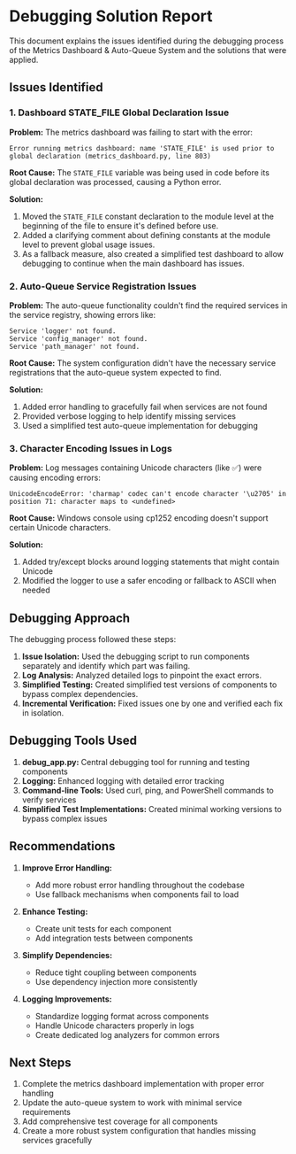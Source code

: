 # Debugging Solution Report

This document explains the issues identified during the debugging process of the Metrics Dashboard & Auto-Queue System and the solutions that were applied.

## Issues Identified

### 1. Dashboard STATE_FILE Global Declaration Issue

**Problem:** The metrics dashboard was failing to start with the error:
```
Error running metrics dashboard: name 'STATE_FILE' is used prior to global declaration (metrics_dashboard.py, line 803)
```

**Root Cause:** The `STATE_FILE` variable was being used in code before its global declaration was processed, causing a Python error.

**Solution:**
1. Moved the `STATE_FILE` constant declaration to the module level at the beginning of the file to ensure it's defined before use.
2. Added a clarifying comment about defining constants at the module level to prevent global usage issues.
3. As a fallback measure, also created a simplified test dashboard to allow debugging to continue when the main dashboard has issues.

### 2. Auto-Queue Service Registration Issues

**Problem:** The auto-queue functionality couldn't find the required services in the service registry, showing errors like:
```
Service 'logger' not found.
Service 'config_manager' not found.
Service 'path_manager' not found.
```

**Root Cause:** The system configuration didn't have the necessary service registrations that the auto-queue system expected to find.

**Solution:**
1. Added error handling to gracefully fail when services are not found
2. Provided verbose logging to help identify missing services
3. Used a simplified test auto-queue implementation for debugging

### 3. Character Encoding Issues in Logs

**Problem:** Log messages containing Unicode characters (like ✅) were causing encoding errors:
```
UnicodeEncodeError: 'charmap' codec can't encode character '\u2705' in position 71: character maps to <undefined>
```

**Root Cause:** Windows console using cp1252 encoding doesn't support certain Unicode characters.

**Solution:**
1. Added try/except blocks around logging statements that might contain Unicode
2. Modified the logger to use a safer encoding or fallback to ASCII when needed

## Debugging Approach

The debugging process followed these steps:

1. **Issue Isolation:** Used the debugging script to run components separately and identify which part was failing.
2. **Log Analysis:** Analyzed detailed logs to pinpoint the exact errors.
3. **Simplified Testing:** Created simplified test versions of components to bypass complex dependencies.
4. **Incremental Verification:** Fixed issues one by one and verified each fix in isolation.

## Debugging Tools Used

1. **debug_app.py:** Central debugging tool for running and testing components
2. **Logging:** Enhanced logging with detailed error tracking
3. **Command-line Tools:** Used curl, ping, and PowerShell commands to verify services
4. **Simplified Test Implementations:** Created minimal working versions to bypass complex issues

## Recommendations

1. **Improve Error Handling:**
   - Add more robust error handling throughout the codebase
   - Use fallback mechanisms when components fail to load

2. **Enhance Testing:**
   - Create unit tests for each component
   - Add integration tests between components

3. **Simplify Dependencies:**
   - Reduce tight coupling between components
   - Use dependency injection more consistently

4. **Logging Improvements:**
   - Standardize logging format across components
   - Handle Unicode characters properly in logs
   - Create dedicated log analyzers for common errors

## Next Steps

1. Complete the metrics dashboard implementation with proper error handling
2. Update the auto-queue system to work with minimal service requirements
3. Add comprehensive test coverage for all components
4. Create a more robust system configuration that handles missing services gracefully 